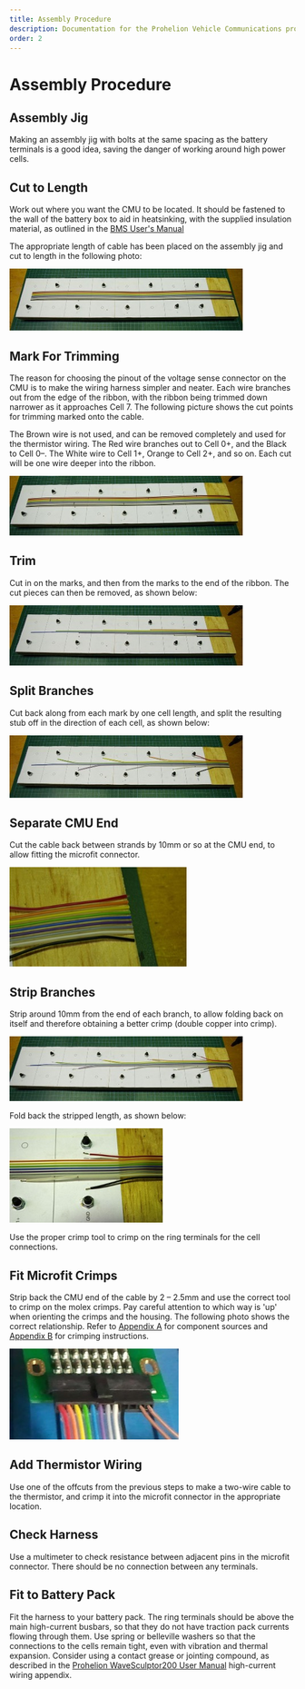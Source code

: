 ```yaml
---
title: Assembly Procedure
description: Documentation for the Prohelion Vehicle Communications protocol
order: 2
---
```


# Assembly Procedure

## Assembly Jig

Making an assembly jig with bolts at the same spacing as the battery terminals is a good idea, saving the danger of working around high power cells.

## Cut to Length

Work out where you want the CMU to be located.  It should be fastened to the wall of the battery box to aid in heatsinking, with the supplied insulation material, as outlined in the [BMS User's Manual](../User_Manual/0_Overview.md)

The appropriate length of cable has been placed on the assembly jig and cut to length in the following photo:

![Cable Length](images/Cut_to_length.jpg)

## Mark For Trimming

The reason for choosing the pinout of the voltage sense connector on the CMU is to make the wiring harness simpler and neater.  Each wire branches out from the edge of the ribbon, with the ribbon being trimmed down narrower as it approaches Cell 7.  The following picture shows the cut points for trimming marked onto the cable.  

The Brown wire is not used, and can be removed completely and used for the thermistor wiring.  The Red wire branches out to Cell 0+, and the Black to Cell 0–.  The White wire to Cell 1+, Orange to Cell 2+, and so on.  Each cut will be one wire deeper into the ribbon.

![Trimming Marks](images/Mark_for_trimming.jpg)

## Trim

Cut in on the marks, and then from the marks to the end of the ribbon.  The cut pieces can then be removed, as shown below:

![Trimming Marks](images/Trim.jpg)

## Split Branches

Cut back along from each mark by one cell length, and split the resulting stub off in the direction of each cell, as shown below:

![Trimming Marks](images/Split_branches.jpg)

## Separate CMU End

Cut the cable back between strands by 10mm or so at the CMU end, to allow fitting the microfit connector.

![separate CMU end](images/Separate_CMU_end.jpg)

## Strip Branches

Strip around 10mm from the end of each branch, to allow folding back on itself and therefore obtaining a better crimp (double copper into crimp).

![Cut Marks for Strip Branches 1](images/Strip_branches.jpg)

Fold back the stripped length, as shown below:

![Cut Marks for Strip Branches 1](images/Strip_branches2.jpg)

Use the proper crimp tool to crimp on the ring terminals for the cell connections.

## Fit Microfit Crimps

Strip back the CMU end of the cable by 2 – 2.5mm and use the correct tool to crimp on the molex crimps.  Pay careful attention to which way is 'up' when orienting the crimps and the housing.  The following photo shows the correct relationship. Refer to [Appendix A](30_Appendix_A.md) for component sources and [Appendix B](40_Appendix_B.md) for crimping instructions.

![CMU end](images/Fit_microfit_crimps.jpg)

## Add Thermistor Wiring

Use one of the offcuts from the previous steps to make a two-wire cable to the thermistor, and crimp it into the microfit connector in the appropriate location.

## Check Harness

Use a multimeter to check resistance between adjacent pins in the microfit connector.  There should be no connection between any terminals.  

## Fit to Battery Pack

Fit the harness to your battery pack.  The ring terminals should be above the main high-current busbars, so that they do not have traction pack currents flowing through them.  Use spring or belleville washers so that the connections to the cells remain tight, even with vibration and thermal expansion.  Consider using a contact grease or jointing compound, as described in the [Prohelion WaveSculptor200 User Manual](../../../Motor_Controllers/WaveSculptor200/User_Manual/0_Overview.md) high-current wiring appendix.

